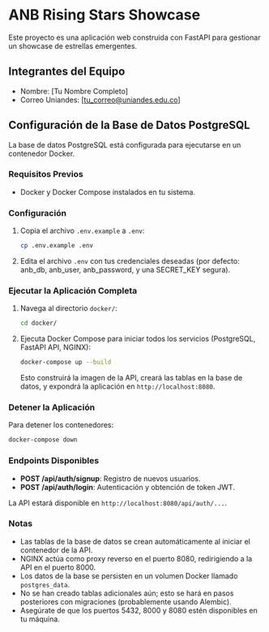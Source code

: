 # ANB Rising Stars Showcase

Este proyecto es una aplicación web construida con FastAPI para gestionar un showcase de estrellas emergentes.

## Integrantes del Equipo

- Nombre: [Tu Nombre Completo]
- Correo Uniandes: [tu_correo@uniandes.edu.co]

## Configuración de la Base de Datos PostgreSQL

La base de datos PostgreSQL está configurada para ejecutarse en un contenedor Docker.

### Requisitos Previos

- Docker y Docker Compose instalados en tu sistema.

### Configuración

1. Copia el archivo `.env.example` a `.env`:

   ```bash
   cp .env.example .env
   ```

2. Edita el archivo `.env` con tus credenciales deseadas (por defecto: anb_db, anb_user, anb_password, y una SECRET_KEY segura).

### Ejecutar la Aplicación Completa

1. Navega al directorio `docker/`:

   ```bash
   cd docker/
   ```

2. Ejecuta Docker Compose para iniciar todos los servicios (PostgreSQL, FastAPI API, NGINX):

   ```bash
   docker-compose up --build
   ```

   Esto construirá la imagen de la API, creará las tablas en la base de datos, y expondrá la aplicación en `http://localhost:8080`.

### Detener la Aplicación

Para detener los contenedores:

```bash
docker-compose down
```

### Endpoints Disponibles

- **POST /api/auth/signup**: Registro de nuevos usuarios.
- **POST /api/auth/login**: Autenticación y obtención de token JWT.

La API estará disponible en `http://localhost:8080/api/auth/...`.

### Notas

- Las tablas de la base de datos se crean automáticamente al iniciar el contenedor de la API.
- NGINX actúa como proxy reverso en el puerto 8080, redirigiendo a la API en el puerto 8000.
- Los datos de la base se persisten en un volumen Docker llamado `postgres_data`.
- No se han creado tablas adicionales aún; esto se hará en pasos posteriores con migraciones (probablemente usando Alembic).
- Asegúrate de que los puertos 5432, 8000 y 8080 estén disponibles en tu máquina.
